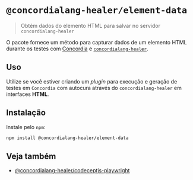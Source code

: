 # `@concordialang-healer/element-data`

> Obtém dados do elemento HTML para salvar no servidor `concordialang-healer`

O pacote fornece um método para capturar dados de um elemento HTML durante os testes com [Concordia](https://concordialang.gitbook.io) e [`concordialang-healer`](https://github.com/concordialang/healer#readme).

## Uso

Utilize se você estiver criando um _plugin_ para execução e geração de testes em `Concordia` com autocura através do `concordialang-healer` em interfaces **HTML**.

## Instalação

Instale pelo `npm`:

```bash
npm install @concordialang-healer/element-data
```

## Veja também

- [@concordialang-healer/codeceptjs-playwright](https://github.com/concordialang/healer/tree/main/packages/codeceptjs-playwright#readme)
